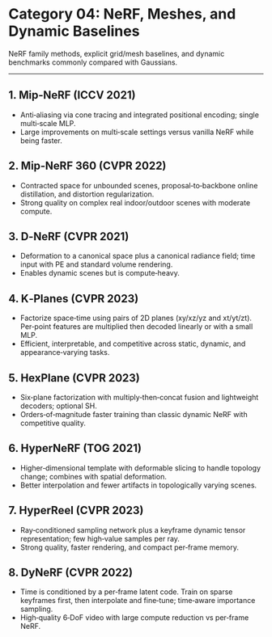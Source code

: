 # Category 04: NeRF, Meshes, and Dynamic Baselines

NeRF family methods, explicit grid/mesh baselines, and dynamic benchmarks commonly compared with Gaussians.

---

## 1. Mip‑NeRF (ICCV 2021)
- Anti‑aliasing via cone tracing and integrated positional encoding; single multi‑scale MLP.
- Large improvements on multi‑scale settings versus vanilla NeRF while being faster.

## 2. Mip‑NeRF 360 (CVPR 2022)
- Contracted space for unbounded scenes, proposal‑to‑backbone online distillation, and distortion regularization.
- Strong quality on complex real indoor/outdoor scenes with moderate compute.

## 3. D‑NeRF (CVPR 2021)
- Deformation to a canonical space plus a canonical radiance field; time input with PE and standard volume rendering.
- Enables dynamic scenes but is compute‑heavy.

## 4. K‑Planes (CVPR 2023)
- Factorize space‑time using pairs of 2D planes (xy/xz/yz and xt/yt/zt). Per‑point features are multiplied then decoded linearly or with a small MLP.
- Efficient, interpretable, and competitive across static, dynamic, and appearance‑varying tasks.

## 5. HexPlane (CVPR 2023)
- Six‑plane factorization with multiply‑then‑concat fusion and lightweight decoders; optional SH.
- Orders‑of‑magnitude faster training than classic dynamic NeRF with competitive quality.

## 6. HyperNeRF (TOG 2021)
- Higher‑dimensional template with deformable slicing to handle topology change; combines with spatial deformation.
- Better interpolation and fewer artifacts in topologically varying scenes.

## 7. HyperReel (CVPR 2023)
- Ray‑conditioned sampling network plus a keyframe dynamic tensor representation; few high‑value samples per ray.
- Strong quality, faster rendering, and compact per‑frame memory.

## 8. DyNeRF (CVPR 2022)
- Time is conditioned by a per‑frame latent code. Train on sparse keyframes first, then interpolate and fine‑tune; time‑aware importance sampling.
- High‑quality 6‑DoF video with large compute reduction vs per‑frame NeRF.
